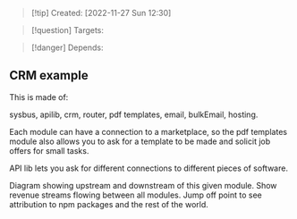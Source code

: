 >[!tip] Created: [2022-11-27 Sun 12:30]

>[!question] Targets: 

>[!danger] Depends: 

## CRM example
This is made of:

sysbus, apilib, crm, router, pdf templates, email, bulkEmail, hosting.

Each module can have a connection to a marketplace, so the pdf templates module also allows you to ask for a template to be made and solicit job offers for small tasks.

API lib lets you ask for different connections to different pieces of software.

Diagram showing upstream and downstream of this given module.  Show revenue streams flowing between all modules.  Jump off point to see attribution to npm packages and the rest of the world.